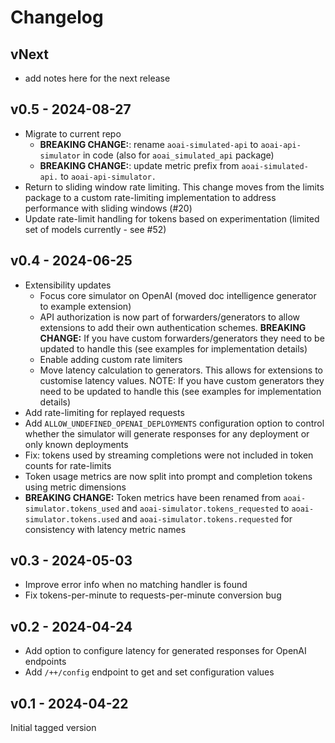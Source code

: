 # Changelog

## vNext

- add notes here for the next release

## v0.5 - 2024-08-27

- Migrate to current repo
  - **BREAKING CHANGE:**: rename `aoai-simulated-api` to `aoai-api-simulator` in code (also for `aoai_simulated_api` package)
  - **BREAKING CHANGE:**: update metric prefix from `aoai-simulated-api.` to `aoai-api-simulator.`
- Return to sliding window rate limiting. This change moves from the limits package to a custom rate-limiting implementation to address performance with sliding windows (#20)
- Update rate-limit handling for tokens based on experimentation (limited set of models currently - see #52)

## v0.4 - 2024-06-25

- Extensibility updates
  - Focus core simulator on OpenAI (moved doc intelligence generator to example extension)
  - API authorization is now part of forwarders/generators to allow extensions to add their own authentication schemes. **BREAKING CHANGE:** If you have custom forwarders/generators they need to be updated to handle this (see examples for implementation details)
  - Enable adding custom rate limiters
  - Move latency calculation to generators. This allows for extensions to customise latency values. NOTE: If you have custom generators they need to be updated to handle this (see examples for implementation details)
- Add rate-limiting for replayed requests
- Add `ALLOW_UNDEFINED_OPENAI_DEPLOYMENTS` configuration option to control whether the simulator will generate responses for any deployment or only known deployments
- Fix: tokens used by streaming completions were not included in token counts for rate-limits
- Token usage metrics are now split into prompt and completion tokens using metric dimensions
- **BREAKING CHANGE:** Token metrics have been renamed from `aoai-simulator.tokens_used` and `aoai-simulator.tokens_requested` to `aoai-simulator.tokens.used` and `aoai-simulator.tokens.requested` for consistency with latency metric names

## v0.3 - 2024-05-03

- Improve error info when no matching handler is found
- Fix tokens-per-minute to requests-per-minute conversion bug

## v0.2 - 2024-04-24

- Add option to configure latency for generated responses for OpenAI endpoints
- Add `/++/config` endpoint to get and set configuration values

## v0.1 - 2024-04-22

Initial tagged version
